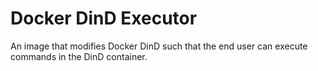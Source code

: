 # Docker DinD Executor

An image that modifies Docker DinD such that the end user can execute commands in the DinD container.

